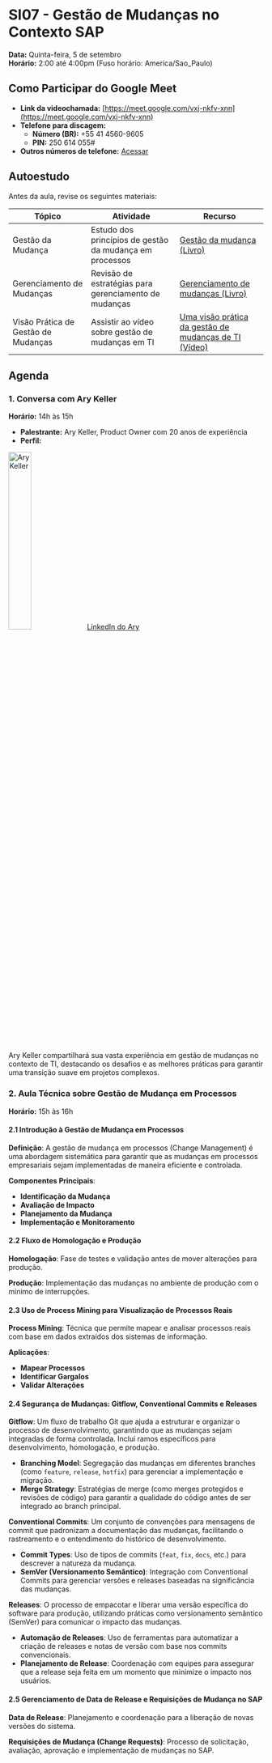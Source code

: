 # SI07 - Gestão de Mudanças no Contexto SAP

**Data:** Quinta-feira, 5 de setembro  
**Horário:** 2:00 até 4:00pm (Fuso horário: America/Sao_Paulo)

## Como Participar do Google Meet

- **Link da videochamada:** [https://meet.google.com/vxj-nkfv-xnn](https://meet.google.com/vxj-nkfv-xnn)
- **Telefone para discagem:**  
  - **Número (BR):** +55 41 4560-9605  
  - **PIN:** 250 614 055#  
- **Outros números de telefone:** [Acessar](https://tel.meet/vxj-nkfv-xnn?pin=5660294180531)

## Autoestudo

Antes da aula, revise os seguintes materiais:

| Tópico | Atividade | Recurso |
|--------|-----------|---------|
| Gestão da Mudança | Estudo dos princípios de gestão da mudança em processos | [Gestão da mudança (Livro)](https://integrada.minhabiblioteca.com.br/reader/books/978-85-216-2391-5/pageid/375) |
| Gerenciamento de Mudanças | Revisão de estratégias para gerenciamento de mudanças | [Gerenciamento de mudanças (Livro)](https://integrada.minhabiblioteca.com.br/reader/books/9788595155404/epubcfi/6/30[%3Bvnd.vst.idref%3DCHP007]!/4/2/12[S0030]/2[ST0020]/1:28[an%C3%A7%2Cas]) |
| Visão Prática de Gestão de Mudanças | Assistir ao vídeo sobre gestão de mudanças em TI | [Uma visão prática da gestão de mudanças de TI (Vídeo)](https://www.youtube.com/watch?v=bm7cIPIhCxQ) |

## Agenda

### 1. Conversa com Ary Keller

**Horário:** 14h às 15h

- **Palestrante:** Ary Keller, Product Owner com 20 anos de experiência
- **Perfil:**  
<img src="https://media.licdn.com/dms/image/v2/C4E03AQEBCka-zJwUTA/profile-displayphoto-shrink_800_800/profile-displayphoto-shrink_800_800/0/1663718088211?e=1730937600&v=beta&t=Bbu2Rmr8ps1Si_vT5_53va2HgkrEGLE1VqLgqokZjnY" alt="Ary Keller" width="30%" />

<a href="https://www.linkedin.com/in/ary-keller/" class="btn btn-primary" role="button" target="_blank">
  LinkedIn do Ary
</a>

Ary Keller compartilhará sua vasta experiência em gestão de mudanças no contexto de TI, destacando os desafios e as melhores práticas para garantir uma transição suave em projetos complexos.

### 2. Aula Técnica sobre Gestão de Mudança em Processos

**Horário:** 15h às 16h

#### 2.1 Introdução à Gestão de Mudança em Processos

**Definição**: A gestão de mudança em processos (Change Management) é uma abordagem sistemática para garantir que as mudanças em processos empresariais sejam implementadas de maneira eficiente e controlada.

**Componentes Principais**:

- **Identificação da Mudança**
- **Avaliação de Impacto**
- **Planejamento da Mudança**
- **Implementação e Monitoramento**

#### 2.2 Fluxo de Homologação e Produção

**Homologação**: Fase de testes e validação antes de mover alterações para produção.

**Produção**: Implementação das mudanças no ambiente de produção com o mínimo de interrupções.

#### 2.3 Uso de Process Mining para Visualização de Processos Reais

**Process Mining**: Técnica que permite mapear e analisar processos reais com base em dados extraídos dos sistemas de informação.

**Aplicações**:

- **Mapear Processos**
- **Identificar Gargalos**
- **Validar Alterações**

#### 2.4 Segurança de Mudanças: Gitflow, Conventional Commits e Releases

**Gitflow**: Um fluxo de trabalho Git que ajuda a estruturar e organizar o processo de desenvolvimento, garantindo que as mudanças sejam integradas de forma controlada. Inclui ramos específicos para desenvolvimento, homologação, e produção.

- **Branching Model**: Segregação das mudanças em diferentes branches (como `feature`, `release`, `hotfix`) para gerenciar a implementação e migração.
- **Merge Strategy**: Estratégias de merge (como merges protegidos e revisões de código) para garantir a qualidade do código antes de ser integrado ao branch principal.

**Conventional Commits**: Um conjunto de convenções para mensagens de commit que padronizam a documentação das mudanças, facilitando o rastreamento e o entendimento do histórico de desenvolvimento.

- **Commit Types**: Uso de tipos de commits (`feat`, `fix`, `docs`, etc.) para descrever a natureza da mudança.
- **SemVer (Versionamento Semântico)**: Integração com Conventional Commits para gerenciar versões e releases baseadas na significância das mudanças.

**Releases**: O processo de empacotar e liberar uma versão específica do software para produção, utilizando práticas como versionamento semântico (SemVer) para comunicar o impacto das mudanças.

- **Automação de Releases**: Uso de ferramentas para automatizar a criação de releases e notas de versão com base nos commits convencionais.
- **Planejamento de Release**: Coordenação com equipes para assegurar que a release seja feita em um momento que minimize o impacto nos usuários.

#### 2.5 Gerenciamento de Data de Release e Requisições de Mudança no SAP

**Data de Release**: Planejamento e coordenação para a liberação de novas versões do sistema.

**Requisições de Mudança (Change Requests)**: Processo de solicitação, avaliação, aprovação e implementação de mudanças no SAP.